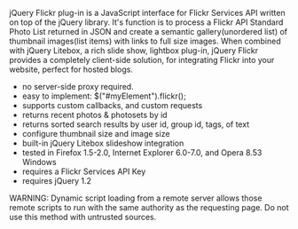 jQuery Flickr plug-in is a JavaScript interface for Flickr Services API written on top of the jQuery library. It's function is to process a Flickr API Standard Photo List returned in JSON and create a semantic gallery(unordered list) of thumbnail images(list items) with links to full size images. When combined with jQuery Litebox, a rich slide show, lightbox plug-in, jQuery Flickr provides a completely client-side solution, for integrating Flickr into your website, perfect for hosted blogs.

  * no server-side proxy required.
  * easy to implement: $("#myElement").flickr();
  * supports custom callbacks, and custom requests
  * returns recent photos & photosets by id
  * returns sorted search results by user id, group id, tags, of text
  * configure thumbnail size and image size
  * built-in jQuery Litebox slideshow integration
  * tested in Firefox 1.5-2.0, Internet Explorer 6.0-7.0, and Opera 8.53 Windows
  * requires a Flickr Services API Key
  * requires jQuery 1.2

WARNING: Dynamic script loading from a remote server allows those remote scripts to run with the same authority as the requesting page. Do not use this method with untrusted sources.